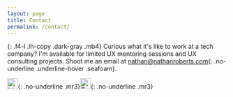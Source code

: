```yaml
---
layout: page
title: Contact
permalink: /contact/
---
```


{: .f4-l .lh-copy .dark-gray .mb4}
Curious  what it's like to work at a tech company? I'm available for limited UX mentoring sessions and UX consulting projects. Shoot me an email at [nathan@nathanroberts.com](mailto:nathan@nathanroberts.com){: .no-underline .underline-hover .seafoam}.

[<img src="/assets/img/icons/icon-linkedin.svg" alt="LinkedIn icon" style="width:24px">](http://linkedin.com/in/nathan-roberts "Nathan Roberts LinkedIn"){: .no-underline .mr3}[<img src="/assets/img/icons/icon-twitter.svg" alt="Twitter icon" style="width:24px">](http://twitter.com/nathanroberts "Nathan Roberts Twitter"){: .no-underline .mr3}
